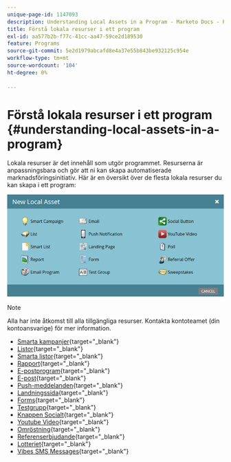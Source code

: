 ```yaml
---
unique-page-id: 1147093
description: Understanding Local Assets in a Program - Marketo Docs - Product Documentation
title: Förstå lokala resurser i ett program
exl-id: aa577b2b-f77c-41cc-aa47-59ce2d189530
feature: Programs
source-git-commit: 5e2d1979abcafd8e4a37e55b843be932125c954e
workflow-type: tm+mt
source-wordcount: '104'
ht-degree: 0%

---
```


# Förstå lokala resurser i ett program {#understanding-local-assets-in-a-program}

Lokala resurser är det innehåll som utgör programmet. Resurserna är anpassningsbara och gör att ni kan skapa automatiserade marknadsföringsinitiativ. Här är en översikt över de flesta lokala resurser du kan skapa i ett program:

![](assets/one.png)

>[!NOTE]
>
>Alla har inte åtkomst till alla tillgängliga resurser. Kontakta kontoteamet (din kontoansvarige) för mer information.

* [Smarta kampanjer](/help/marketo/product-docs/core-marketo-concepts/smart-campaigns/creating-a-smart-campaign/understanding-batch-and-trigger-smart-campaigns.md){target="_blank"}
* [Listor](/help/marketo/product-docs/core-marketo-concepts/smart-lists-and-static-lists/static-lists/understanding-static-lists.md){target="_blank"}
* [Smarta listor](/help/marketo/product-docs/core-marketo-concepts/smart-lists-and-static-lists/creating-a-smart-list/create-a-smart-list.md){target="_blank"}
* [Rapport](/help/marketo/product-docs/reporting/basic-reporting/report-types/report-type-overview.md){target="_blank"}
* [E-postprogram](/help/marketo/product-docs/email-marketing/email-programs/creating-an-email-program/understanding-email-programs.md){target="_blank"}
* [E-post](/help/marketo/product-docs/email-marketing/email-programs/email-program-actions/create-an-email-for-an-email-program.md){target="_blank"}
* [Push-meddelanden](/help/marketo/product-docs/mobile-marketing/push-notifications/understanding-push-notifications.md){target="_blank"}
* [Landningssida](/help/marketo/product-docs/demand-generation/landing-pages/understanding-landing-pages/understanding-free-form-vs-guided-landing-pages.md){target="_blank"}
* [Forms](/help/marketo/product-docs/demand-generation/forms/creating-a-form/create-a-form.md){target="_blank"}
* [Testgrupp](/help/marketo/product-docs/demand-generation/landing-pages/understanding-landing-pages/landing-page-test-groups.md){target="_blank"}
* [Knappen Socialt](/help/marketo/product-docs/demand-generation/landing-pages/free-form-landing-pages/add-a-social-button-to-a-free-form-landing-page.md){target="_blank"}
* [Youtube Video](/help/marketo/product-docs/demand-generation/social/social-functions/add-a-video.md){target="_blank"}
* [Omröstning](/help/marketo/product-docs/demand-generation/social/creating-a-poll/create-a-poll.md){target="_blank"}
* [Referenserbjudande](/help/marketo/product-docs/demand-generation/social/referral-offers/create-a-referral-offer.md){target="_blank"}
* [Lotteriet](/help/marketo/product-docs/demand-generation/social/sweepstakes/create-sweepstakes.md){target="_blank"}
* [Vibes SMS Messages](/help/marketo/product-docs/mobile-marketing/vibes-sms-messages/create-an-sms-message.md){target="_blank"}
